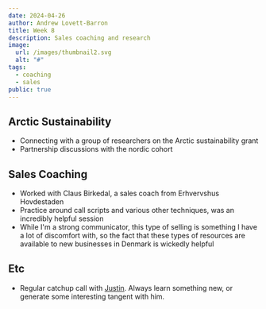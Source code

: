 ```yaml
---
date: 2024-04-26
author: Andrew Lovett-Barron
title: Week 8
description: Sales coaching and research
image:
  url: /images/thumbnail2.svg
  alt: "#"
tags:
  - coaching
  - sales
public: true
---
```


## Arctic Sustainability

- Connecting with a group of researchers on the Arctic sustainability grant
- Partnership discussions with the nordic cohort

## Sales Coaching

- Worked with Claus Birkedal, a sales coach from Erhvervshus Hovdestaden
- Practice around call scripts and various other techniques, was an incredibly helpful session
- While I'm a strong communicator, this type of selling is something I have a lot of discomfort with, so the fact that these types of resources are available to new businesses in Denmark is wickedly helpful

## Etc

- Regular catchup call with [Justin](https://www.justinpickard.net/). Always learn something new, or generate some interesting tangent with him.
